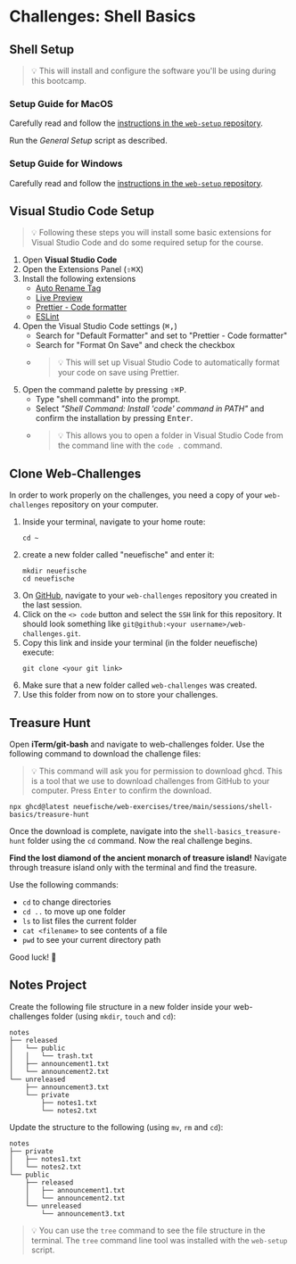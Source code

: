 # Challenges: Shell Basics

## Shell Setup

> 💡 This will install and configure the software you'll be using during this bootcamp.

### Setup Guide for MacOS

Carefully read and follow the
[instructions in the `web-setup` repository](https://github.com/neuefische/web-setup#readme).

Run the _General Setup_ script as described.

### Setup Guide for Windows

Carefully read and follow the
[instructions in the `web-setup` repository](https://github.com/neuefische/web-setup/blob/main/README_Windows.md).

## Visual Studio Code Setup

> 💡 Following these steps you will install some basic extensions for Visual Studio Code and do some
> required setup for the course.

1. Open **Visual Studio Code**
2. Open the Extensions Panel (<kbd>⇧</kbd><kbd>⌘</kbd><kbd>X</kbd>)
3. Install the following extensions
   - [Auto Rename Tag](https://marketplace.visualstudio.com/items?itemName=formulahendry.auto-rename-tag)
   - [Live Preview](https://marketplace.visualstudio.com/items?itemName=ms-vscode.live-server)
   - [Prettier - Code formatter](https://marketplace.visualstudio.com/items?itemName=esbenp.prettier-vscode)
   - [ESLint](https://marketplace.visualstudio.com/items?itemName=dbaeumer.vscode-eslint)
4. Open the Visual Studio Code settings (<kbd>⌘</kbd><kbd>,</kbd>)
   - Search for "Default Formatter" and set to "Prettier - Code formatter"
   - Search for "Format On Save" and check the checkbox
   - > 💡 This will set up Visual Studio Code to automatically format your code on save using
     > Prettier.
5. Open the command palette by pressing <kbd>⇧</kbd><kbd>⌘</kbd><kbd>P</kbd>.
   - Type "shell command" into the prompt.
   - Select _"Shell Command: Install 'code' command in PATH"_ and confirm the installation by
     pressing <kbd>Enter</kbd>.
   - > 💡 This allows you to open a folder in Visual Studio Code from the command line with the
     > `code .` command.

## Clone Web-Challenges

In order to work properly on the challenges, you need a copy of your `web-challenges` repository on your computer.

1. Inside your terminal, navigate to your home route:
   ```
   cd ~
   ```
2. create a new folder called "neuefische" and enter it:
   ```
   mkdir neuefische
   cd neuefische
   ```
3. On [GitHub](https://github.com), navigate to your `web-challenges` repository you created in the last session.
4. Click on the `<> code` button and select the `SSH` link for this repository. It should look something like `git@github:<your username>/web-challenges.git`.
5. Copy this link and inside your terminal (in the folder neuefische) execute:
   ```
   git clone <your git link>
   ```
6. Make sure that a new folder called `web-challenges` was created.
7. Use this folder from now on to store your challenges.

## Treasure Hunt

Open **iTerm/git-bash** and navigate to web-challenges folder. Use the following command to download the challenge files:

> 💡 This command will ask you for permission to download ghcd. This is a tool that we use to
> download challenges from GitHub to your computer. Press <kbd>Enter</kbd> to confirm the download.

```
npx ghcd@latest neuefische/web-exercises/tree/main/sessions/shell-basics/treasure-hunt
```

Once the download is complete, navigate into the `shell-basics_treasure-hunt` folder using the `cd` command. Now
the real challenge begins.

**Find the lost diamond of the ancient monarch of treasure island!** Navigate through treasure
island only with the terminal and find the treasure.

Use the following commands:

- `cd` to change directories
- `cd ..` to move up one folder
- `ls` to list files the current folder
- `cat <filename>` to see contents of a file
- `pwd` to see your current directory path

Good luck! 💎

## Notes Project

Create the following file structure in a new folder inside your web-challenges folder (using `mkdir`,
`touch` and `cd`):

```
notes
├── released
│   └── public
│   │   └── trash.txt
│   ├── announcement1.txt
│   └── announcement2.txt
└── unreleased
    ├── announcement3.txt
    └── private
        ├── notes1.txt
        └── notes2.txt
```

Update the structure to the following (using `mv`, `rm` and `cd`):

```
notes
├── private
│   ├── notes1.txt
│   └── notes2.txt
└── public
    ├── released
    │   ├── announcement1.txt
    │   └── announcement2.txt
    └── unreleased
        └── announcement3.txt
```

> 💡 You can use the `tree` command to see the file structure in the terminal. The `tree` command
> line tool was installed with the `web-setup` script.
